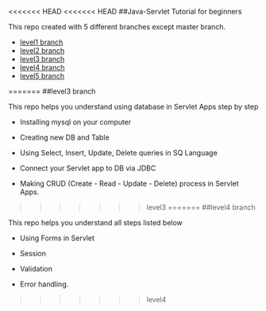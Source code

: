 <<<<<<< HEAD
<<<<<<< HEAD
##Java-Servlet Tutorial for beginners

This repo created with 5 different branches except master branch.

 - [level1 branch](https://github.com/okulbilisim/Java-Servlet/tree/level1)
 - [level2 branch](https://github.com/okulbilisim/Java-Servlet/tree/level2)
 - [level3 branch](https://github.com/okulbilisim/Java-Servlet/tree/level3)
 - [level4 branch](https://github.com/okulbilisim/Java-Servlet/tree/level4)
 - [level5 branch](https://github.com/okulbilisim/Java-Servlet/tree/level5)

 

=======
##level3 branch

This repo helps you understand using database in Servlet Apps step by step

 - Installing mysql on your computer

 - Creating new DB and Table

 - Using Select, Insert, Update, Delete queries in SQ Language

 - Connect your Servlet app to DB via JDBC

 - Making CRUD (Create - Read - Update - Delete) process in Servlet Apps.
>>>>>>> level3
=======
##level4 branch

This repo helps you understand all steps listed below

 - Using Forms in Servlet 

 - Session

 - Validation

 - Error handling.
>>>>>>> level4
